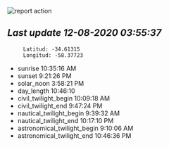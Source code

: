 ![report action](https://github.com/matiasz8/actions-for-reports/workflows/report%20action/badge.svg?branch=develop) 


## *****Last update 12-08-2020 03:55:37*****



		 Latitud: -34.61315
		 Longitud: -58.37723

 - sunrise 	 10:35:16 AM
 - sunset 	 9:21:26 PM
 - solar_noon 	 3:58:21 PM
 - day_length 	 10:46:10
 - civil_twilight_begin 	 10:09:18 AM
 - civil_twilight_end 	 9:47:24 PM
 - nautical_twilight_begin 	 9:39:32 AM
 - nautical_twilight_end 	 10:17:10 PM
 - astronomical_twilight_begin 	 9:10:06 AM
 - astronomical_twilight_end 	 10:46:36 PM
